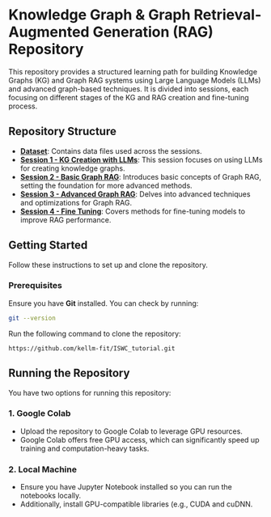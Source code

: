 # Knowledge Graph & Graph Retrieval-Augmented Generation (RAG) Repository

This repository provides a structured learning path for building Knowledge Graphs (KG) and Graph RAG systems using Large Language Models (LLMs) and advanced graph-based techniques. It is divided into sessions, each focusing on different stages of the KG and RAG creation and fine-tuning process. 

## Repository Structure

- **[Dataset](./dataset)**: Contains data files used across the sessions.
- **[Session 1 - KG Creation with LLMs](./Session%201%20-%20KG%20Creation%20with%20LLMs)**: This session focuses on using LLMs for creating knowledge graphs.
- **[Session 2 - Basic Graph RAG](./Session%202%20-%20Basic%20Graph%20RAG)**: Introduces basic concepts of Graph RAG, setting the foundation for more advanced methods.
- **[Session 3 - Advanced Graph RAG](./Session%203%20-%20Advanced%20Graph%20RAG)**: Delves into advanced techniques and optimizations for Graph RAG.
- **[Session 4 - Fine Tuning](./Session%204%20-%20Fine%20Tuning)**: Covers methods for fine-tuning models to improve RAG performance.

## Getting Started

Follow these instructions to set up and clone the repository.

### Prerequisites

Ensure you have **Git** installed. You can check by running:
```bash
git --version
```
Run the following command to clone the repository:
```
https://github.com/kellm-fit/ISWC_tutorial.git
```

## Running the Repository

You have two options for running this repository:

### 1. Google Colab
- Upload the repository to Google Colab to leverage GPU resources.
- Google Colab offers free GPU access, which can significantly speed up training and computation-heavy tasks.

### 2. Local Machine
- Ensure you have Jupyter Notebook installed so you can run the notebooks locally.
- Additionally, install GPU-compatible libraries (e.g., CUDA and cuDNN.



